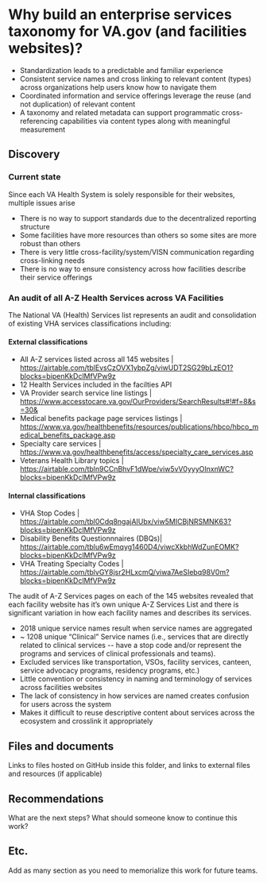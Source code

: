 # Why build an enterprise services taxonomy for VA.gov (and facilities websites)?

- Standardization leads to a predictable and familiar experience
- Consistent service names and cross linking to relevant content (types) across organizations help users know how to navigate them
- Coordinated information and service offerings leverage the reuse (and not duplication) of relevant content
- A taxonomy and related metadata can support programmatic cross-referencing capabilities via content types along with meaningful measurement

## Discovery 

### Current state
Since each VA Health System is solely responsible for their websites, multiple issues arise

- There is no way to support standards due to the decentralized reporting structure
- Some facilities have more resources than others so some sites are more robust than others
- There is very little cross-facility/system/VISN communication regarding cross-linking needs
- There is no way to ensure consistency across how facilities describe their service offerings

### An audit of all A-Z Health Services across VA Facilities
The National VA (Health) Services list represents an audit and consolidation of existing VHA services classifications including:

#### External classifications
- All A-Z services listed across all 145 websites | <https://airtable.com/tblEvsCzOVX1ybpZg/viwUDT2SG29bLzEO1?blocks=bipenKkDclMfVPw9z>
- 12 Health Services included in the facilties API 
- VA Provider search service line listings | <https://www.accesstocare.va.gov/OurProviders/SearchResults#!#f=8&s=30&>
- Medical benefits package page services listings | <https://www.va.gov/healthbenefits/resources/publications/hbco/hbco_medical_benefits_package.asp>
- Specialty care services | <https://www.va.gov/healthbenefits/access/specialty_care_services.asp>
- Veterans Health Library topics | <https://airtable.com/tbln9CCnBhvF1dWpe/viw5vV0yyyOInxnWC?blocks=bipenKkDclMfVPw9z>

#### Internal classifications
- VHA Stop Codes | <https://airtable.com/tbl0Cdq8ngajAIUbx/viw5MICBjNRSMNK63?blocks=bipenKkDclMfVPw9z>
- Disability Benefits Questionnnaires (DBQs)| <https://airtable.com/tblu6wEmqyg1460D4/viwcXkbhWdZunEOMK?blocks=bipenKkDclMfVPw9z>
- VHA Treating Specialty Codes | <https://airtable.com/tblvGY8jsr2HLxcmQ/viwa7AeSIebq98V0m?blocks=bipenKkDclMfVPw9z>

The audit of A-Z Services pages on each of the 145 websites revealed that each facility website has it’s own unique A-Z Services List and there is significant variation in how each facility names and describes its services. 
- 2018 unique service names result when service names are aggregated
- ~ 1208 unique “Clinical” Service names (i.e., services that are directly related to clinical services -- have a stop code and/or represent the programs and services of clinical professionals and teams). 
- Excluded services like transportation, VSOs, facility services, canteen, service advocacy programs, residency programs, etc.)
- Little convention or consistency in naming and terminology of services across facilities websites
- The lack of consistency in how services are named creates confusion for users across the system
- Makes it difficult to reuse descriptive content about services across the ecosystem and crosslink it appropriately

## Files and documents
Links to files hosted on GitHub inside this folder, and links to external files and resources (if applicable)

## Recommendations
What are the next steps? What should someone know to continue this work?

## Etc.
Add as many section as you need to memorialize this work for future teams.
